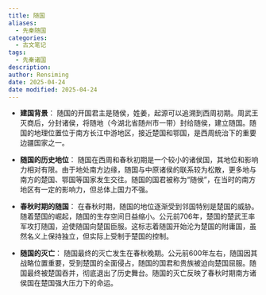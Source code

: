 ```yaml
---
title: 随国
aliases:
  - 先秦随国
categories:
  - 古文笔记
tags:
  - 先秦诸国
description: 
author: Rensiming
date: 2025-04-24
date modified: 2025-04-24
---
```


- **建国背景**： 随国的开国君主是随侯，姓姜，起源可以追溯到西周初期。周武王灭商后，分封诸侯，将随地（今湖北省随州市一带）封给随侯，建立随国。随国的地理位置位于南方长江中游地区，接近楚国和鄂国，是西周统治下的重要边疆国家之一。
    
- **随国的历史地位**： 随国在西周和春秋初期是一个较小的诸侯国，其地位和影响力相对有限。由于地处南方边缘，随国与中原诸侯的联系较为松散，更多地与南方的楚国、鄂国等国家发生交往。随国的国君被称为“随侯”，在当时的南方地区有一定的影响力，但总体上国力不强。
    
- **春秋时期的随国**： 在春秋时期，随国的地位逐渐受到邻国特别是楚国的威胁。随着楚国的崛起，随国的生存空间日益缩小。公元前706年，楚国的楚武王率军攻打随国，迫使随国向楚国臣服。这标志着随国开始沦为楚国的附庸国，虽然名义上保持独立，但实际上受制于楚国的控制。
    
- **随国的灭亡**： 随国最终的灭亡发生在春秋晚期。公元前600年左右，随国因其战略位置重要，受到楚国的全面侵占，随国的国君和贵族被迫向楚国屈服。随国最终被楚国吞并，彻底退出了历史舞台。随国的灭亡反映了春秋时期南方诸侯国在楚国强大压力下的命运。
